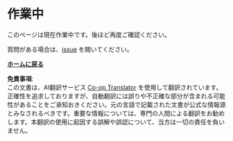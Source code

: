 <!--
CO_OP_TRANSLATOR_METADATA:
{
  "original_hash": "ea9f0804bd62f46d9808e953ec7fc459",
  "translation_date": "2025-08-23T22:21:02+00:00",
  "source_file": "_404.md",
  "language_code": "ja"
}
-->
# 作業中

このページは現在作業中です。後ほど再度ご確認ください。

質問がある場合は、[issue](https://github.com/microsoft/Web-Dev-For-Beginners/issues/new/choose) を開いてください。

**[ホームに戻る](../../../../../../..)**

**免責事項**:  
この文書は、AI翻訳サービス [Co-op Translator](https://github.com/Azure/co-op-translator) を使用して翻訳されています。正確性を追求しておりますが、自動翻訳には誤りや不正確な部分が含まれる可能性があることをご承知おきください。元の言語で記載された文書が公式な情報源とみなされるべきです。重要な情報については、専門の人間による翻訳をお勧めします。本翻訳の使用に起因する誤解や誤認について、当方は一切の責任を負いません。